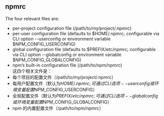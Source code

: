 ## npmrc
The four relevant files are:
* per-project configuration file (/path/to/my/project/.npmrc)
* per-user configuration file (defaults to $HOME/.npmrc; configurable via CLI option --userconfig or environment variable $NPM_CONFIG_USERCONFIG)
* global configuration file (defaults to $PREFIX/etc/npmrc; configurable via CLI option --globalconfig or environment variable $NPM_CONFIG_GLOBALCONFIG)
* npm’s built-in configuration file (/path/to/npm/npmrc)  
这四个相关文件是：
* 每个项目的配置文件（/path/to/my/project/.npmrc）
* 每用户配置文件（默认为$HOME/.npmrc;可通过CLI选项--userconfig或环境变量配置$NPM_CONFIG_USERCONFIG）
* 全局配置文件（默认为$PREFIX/etc/npmrc;可通过CLI选项--globalconfig或环境变量配置$NPM_CONFIG_GLOBALCONFIG）
* npm 的内置配置文件（/path/to/npm/npmrc）

